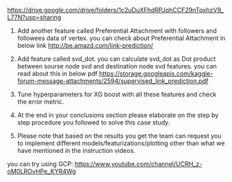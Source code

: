 https://drive.google.com/drive/folders/1c2uDuXFhdRPJqhCCF29nTqxhzV9_L77N?usp=sharing


1. Add another feature called Preferential Attachment with followers and followees data of vertex. you can check about Preferential Attachment in below link http://be.amazd.com/link-prediction/


2. Add feature called svd_dot. you can calculate svd_dot as Dot product between sourse node svd and destination node svd features. you can read about this in below pdf https://storage.googleapis.com/kaggle-forum-message-attachments/2594/supervised_link_prediction.pdf


3. Tune hyperparameters for XG boost with all these features and check the error metric.


4. At the end in your conclusions section please elaborate on the step by step procedure you followed to solve this case study.

5. Please note that based on the results you get the team can request you to implement different models/featurizations/plotting other than what we have mentioned in the instruction videos.


you can try using GCP: https://www.youtube.com/channel/UCRH_z-oM0LROvHPe_KYR4Wg
